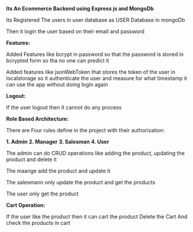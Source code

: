 **Its An Ecommerce Backend using Express js and MongoDb**

  Its Registered The users in user database as USER Database in mongoDb

  Then it login the user based on their email and password 

**Features:**

  Added Features like bcrypt in password so that the password is stored in bcrypted form so tha no one can predict it

  Added features like jsonWebToken that stores the token of the user in localstorage so it authenticate the user and measure for what timestamp it can use the app without doing login again

**Logout:**

  If the user logout then it cannot do any process 


**Role Based Architecture:**

  There are Four rules define in the project with their authorization:

**1. Admin**
**2. Manager**
**3. Salesman**
**4. User**


The admin can do CRUD operations like adding the product, updating the product and delete it 

The maange add the product and update it

The salesmann only update the product and get the products

The user only get the product


**Cart Operation:**

  If the user like the product then it can cart the product
  Delete the Cart 
  And check the products in cart


